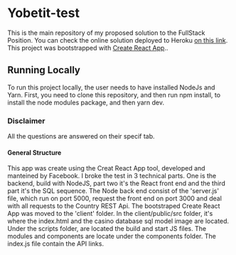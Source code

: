# Yobetit-test
This is the main repository of my proposed solution to the FullStack Position.
You can check the online solution deployed to Heroku [on this link](https://yobetit-fullstack-test.herokuapp.com/).
This project was bootstrapped with [Create React App](https://github.com/facebook/create-react-app)..

## Running Locally

To run this project locally, the user needs to have installed NodeJs and Yarn. First, you need to clone this repository, and then run npm install, to install the node modules package, and then yarn dev.

### Disclaimer

All the questions are answered on their specif tab.

#### General Structure

This app was create using the Creat React App tool, developed and manteined by Facebook.
I broke the test in 3 technical parts. One is the backend, build with NodeJS, part two it's the React front end and the third part it's the SQL sequence.
The Node back end consist of the 'server.js' file, which run on port 5000, request the front end on port 3000 and deal with all requests to the Country REST Api.
The bootstraped Create React App was moved to the 'client' folder.
In the client/public/src folder, it's where the index.html and the casino database sql model image are located. Under the scripts folder, are located the build and start JS files. The modules and components are locate under the components folder. The index.js file contain the API links.
